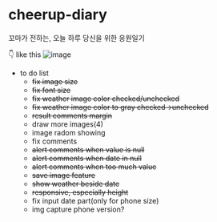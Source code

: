 # cheerup-diary
꼬마가 전하는, 오늘 하루 당신을 위한 응원일기

👇 like this
![image](https://user-images.githubusercontent.com/76681519/167706191-c0d569e1-9faf-49f8-8df5-df9917b6a9eb.png)

- to do list
  - ~~fix image size~~
  - ~~fix font size~~
  - ~~fix weather image color checked/unchecked~~
  - ~~fix weather image color to gray checked->unchecked~~
  - ~~result comments margin~~
  - draw more images(4)
  - image radom showing 
  - fix comments
  - ~~alert comments when value is null~~
  - ~~alert comments when date in null~~
  - ~~alert comments when too much value~~
  - ~~save image feature~~
  - ~~show weather beside date~~
  - ~~responsive, especially height~~
  - fix input date part(only for phone size)
  - img capture phone version?
  
  
